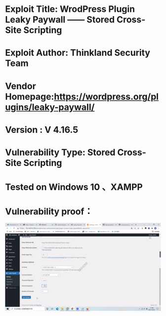 # Exploit Title: WrodPress Plugin Leaky Paywall —— Stored Cross-Site Scripting
# Exploit Author: Thinkland Security Team
# Vendor Homepage:https://wordpress.org/plugins/leaky-paywall/
# Version :  V 4.16.5
# Vulnerability Type: Stored Cross-Site Scripting
# Tested on Windows 10 、XAMPP
# Vulnerability proof：  
![image](https://github.com/BigTiger2020/word-press/blob/main/Leaky%20Paywall.gif)  
